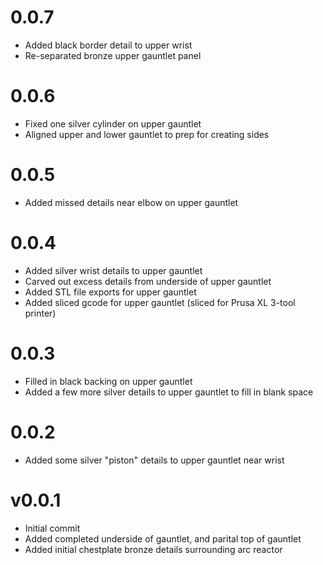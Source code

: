 # 0.0.7

- Added black border detail to upper wrist
- Re-separated bronze upper gauntlet panel

# 0.0.6

- Fixed one silver cylinder on upper gauntlet
- Aligned upper and lower gauntlet to prep for creating sides

# 0.0.5

- Added missed details near elbow on upper gauntlet

# 0.0.4

- Added silver wrist details to upper gauntlet
- Carved out excess details from underside of upper gauntlet
- Added STL file exports for upper gauntlet
- Added sliced gcode for upper gauntlet (sliced for Prusa XL 3-tool printer)

# 0.0.3

- Filled in black backing on upper gauntlet
- Added a few more silver details to upper gauntlet to fill in blank space

# 0.0.2

- Added some silver "piston" details to upper gauntlet near wrist

# v0.0.1

- Initial commit
- Added completed underside of gauntlet, and parital top of gauntlet
- Added initial chestplate bronze details surrounding arc reactor

